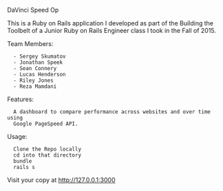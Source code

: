 DaVinci Speed Op

This is a Ruby on Rails application I developed as part of the Building the Toolbelt of a Junior Ruby on Rails Engineer class I took in the Fall of 2015.

Team Members:

      - Sergey Skumatov
      - Jonathan Speek
      - Sean Connery
      - Lucas Henderson
      - Riley Jones
      - Reza Mamdani

Features:

      A dashboard to compare performance across websites and over time using 
      Google PageSpeed API.   
      
Usage:

      Clone the Repo locally
      cd into that directory
      bundle
      rails s

Visit your copy at http://127.0.0.1:3000


